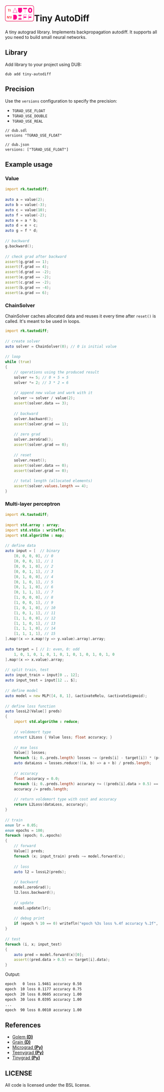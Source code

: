 <img src="imgs/icon-tautodiff.png" width="95" height="52" align="left"></img>
# Tiny AutoDiff
A tiny autograd library. Implements backpropagation autodiff. It supports all you need to build small neural networks.

## Library
Add library to your project using DUB:
```
dub add tiny-autodiff
```

## Precision
Use the `versions` configuration to specify the precision:
* `TGRAD_USE_FLOAT`
* `TGRAD_USE_DOUBLE`
* `TGRAD_USE_REAL`
```
// dub.sdl
versions "TGRAD_USE_FLOAT"
```
```
// dub.json
versions: ["TGRAD_USE_FLOAT"]
```

## Example usage
### Value

```d
import rk.tautodiff;

auto a = value(2);
auto b = value(-3);
auto c = value(10);
auto f = value(-2);
auto e = a * b;
auto d = e + c;
auto g = f * d;

// backward
g.backward();

// check grad after backward
assert(g.grad == 1);
assert(f.grad == 4);
assert(d.grad == -2);
assert(e.grad == -2);
assert(c.grad == -2);
assert(b.grad == -4);
assert(a.grad == 6);
```

### ChainSolver
ChainSolver caches allocated data and reuses it every time after `reset()` is called. It's meant to be used in loops.
```d
import rk.tautodiff;

// create solver
auto solver = ChainSolver(0); // 0 is initial value

// loop
while (true)
{
    // operations using the produced result 
    solver += 5; // 0 + 5 = 5
    solver *= 2; // 3 * 2 = 6

    // append new value and work with it
    solver ~= solver / value(2);
    assert(solver.data == 3);

    // backward
    solver.backward();
    assert(solver.grad == 1);

    // zero grad
    solver.zeroGrad();
    assert(solver.grad == 0);

    // reset
    solver.reset();
    assert(solver.data == 0);
    assert(solver.grad == 0);

    // total length (allocated elements)
    assert(solver.values.length == 4);
}
```

### Multi-layer perceptron

```d
import rk.tautodiff;

import std.array : array;
import std.stdio : writefln;
import std.algorithm : map;

// define data
auto input = [  // binary
    [0, 0, 0, 0], // 0
    [0, 0, 0, 1], // 1
    [0, 0, 1, 0], // 2
    [0, 0, 1, 1], // 3
    [0, 1, 0, 0], // 4
    [0, 1, 0, 1], // 5
    [0, 1, 1, 0], // 6
    [0, 1, 1, 1], // 7
    [1, 0, 0, 0], // 8
    [1, 0, 0, 1], // 9
    [1, 0, 1, 0], // 10
    [1, 0, 1, 1], // 11
    [1, 1, 0, 0], // 12
    [1, 1, 0, 1], // 13
    [1, 1, 1, 0], // 14
    [1, 1, 1, 1], // 15
].map!(x => x.map!(y => y.value).array).array;

auto target = [ // 1: even, 0: odd
    1, 0, 1, 0, 1, 0, 1, 0, 1, 0, 1, 0, 1, 0, 1, 0
].map!(x => x.value).array;

// split train, test
auto input_train = input[0 .. 12];
auto input_test = input[12 .. $];

// define model
auto model = new MLP([4, 8, 1], &activateRelu, &activateSigmoid);

// define loss function
auto lossL2(Value[] preds)
{
    import std.algorithm : reduce;

    // voldemort type
    struct L2Loss { Value loss; float accuracy; }

    // mse loss
    Value[] losses; 
    foreach (i; 0..preds.length) losses ~= (preds[i] - target[i]) * (preds[i] - target[i]);
    auto dataLoss = losses.reduce!((a, b) => a + b) / preds.length;

    // accuracy
    float accuracy = 0.0;
    foreach (i; 0..preds.length) accuracy += ((preds[i].data > 0.5) == target[i].data);
    accuracy /= preds.length;

    // return voldemort type with cost and accuracy
    return L2Loss(dataLoss, accuracy); 
}

// train
enum lr = 0.05;
enum epochs = 100;
foreach (epoch; 0..epochs)
{
    // forward
    Value[] preds;
    foreach (x; input_train) preds ~= model.forward(x);

    // loss
    auto l2 = lossL2(preds);
    
    // backward
    model.zeroGrad();
    l2.loss.backward();
    
    // update
    model.update(lr);

    // debug print
    if (epoch % 10 == 0) writefln("epoch %3s loss %.4f accuracy %.2f", epoch, l2.loss.data, l2.accuracy);
}

// test
foreach (i, x; input_test) 
{
    auto pred = model.forward(x)[0];
    assert((pred.data > 0.5) == target[i].data);
}
```
Output:
```sh
epoch   0 loss 1.9461 accuracy 0.50
epoch  10 loss 0.1177 accuracy 0.75
epoch  20 loss 0.0605 accuracy 1.00
epoch  30 loss 0.0395 accuracy 1.00
...
epoch  90 loss 0.0010 accuracy 1.00
```

## References
* [Golem **(D)**](https://github.com/lempiji/golem)
* [Grain **(D)**](https://github.com/ShigekiKarita/grain)
* [Micrograd **(Py)**](https://github.com/karpathy/micrograd)
* [Teenygrad **(Py)**](https://github.com/tinygrad/teenygrad)
* [Tinygrad **(Py)**](https://github.com/tinygrad/tinygrad)

## LICENSE
All code is licensed under the BSL license. 

